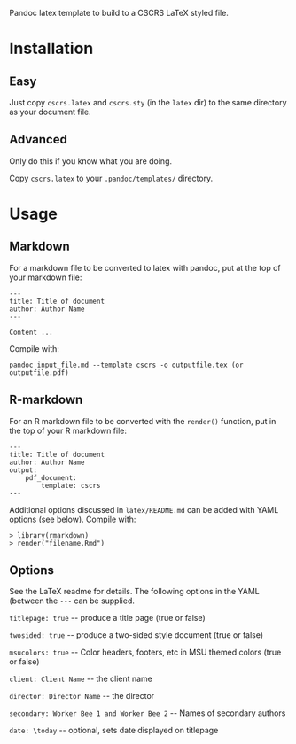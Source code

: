 Pandoc latex template to build to a CSCRS LaTeX styled file.

Installation
============

Easy
----

Just copy `cscrs.latex` and `cscrs.sty` (in the `latex` dir) to the same
directory as your document file.

Advanced
--------

Only do this if you know what you are doing.

Copy `cscrs.latex` to your `.pandoc/templates/` directory.

Usage
=====

Markdown
--------

For a markdown file to be converted to latex with pandoc, put at the top of
your markdown file:

    ---
    title: Title of document
    author: Author Name
    ---

    Content ...

Compile with:

    pandoc input_file.md --template cscrs -o outputfile.tex (or outputfile.pdf)

R-markdown
----------

For an R markdown file to be converted with the `render()` function, put in the
top of your R markdown file:

    ---
    title: Title of document
    author: Author Name
    output:
        pdf_document:
            template: cscrs
    ---

Additional options discussed in `latex/README.md` can be added with YAML
options (see below).  Compile with:

    > library(rmarkdown)
    > render("filename.Rmd")

Options
-------

See the LaTeX readme for details.  The following options in the YAML (between
the `---` can be supplied.

`titlepage: true` -- produce a title page (true or false)

`twosided: true` -- produce a two-sided style document (true or false)

`msucolors: true` -- Color headers, footers, etc in MSU themed colors (true or
false)

`client: Client Name` -- the client name

`director: Director Name` -- the director

`secondary: Worker Bee 1 and Worker Bee 2` -- Names of secondary authors

`date: \today` -- optional, sets date displayed on titlepage
